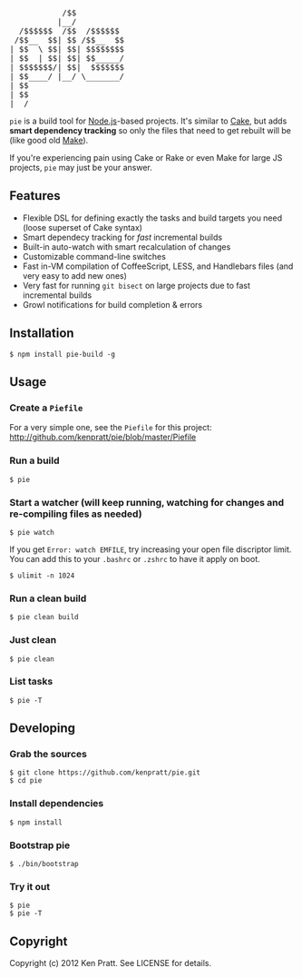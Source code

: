 <pre>           /$$
          |__/
  /$$$$$$  /$$  /$$$$$$
 /$$__  $$| $$ /$$__  $$
| $$  \ $$| $$| $$$$$$$$
| $$  | $$| $$| $$_____/
| $$$$$$$/| $$|  $$$$$$$
| $$____/ |__/ \_______/
| $$
| $$
|__/
</pre>

```pie``` is a build tool for [Node.js](http://nodejs.org/)-based projects. It's similar to [Cake](http://coffeescript.org/#cake), but adds **smart dependency tracking** so only the files that need to get rebuilt will be (like good old [Make](http://www.gnu.org/software/make/)).

If you're experiencing pain using Cake or Rake or even Make for large JS projects, ```pie``` may just be your answer.

Features
--------

* Flexible DSL for defining exactly the tasks and build targets you need (loose superset of Cake syntax)
* Smart dependecy tracking for _fast_ incremental builds
* Built-in auto-watch with smart recalculation of changes
* Customizable command-line switches
* Fast in-VM compilation of CoffeeScript, LESS, and Handlebars files (and very easy to add new ones)
* Very fast for running ```git bisect``` on large projects due to fast incremental builds
* Growl notifications for build completion & errors

Installation
------------

```
$ npm install pie-build -g
```

Usage
-----

### Create a ```Piefile```

For a very simple one, see the ```Piefile``` for this project: http://github.com/kenpratt/pie/blob/master/Piefile

### Run a build

```
$ pie
```

### Start a watcher (will keep running, watching for changes and re-compiling files as needed)

```
$ pie watch
```

If you get ```Error: watch EMFILE```, try increasing your open file discriptor limit. You can add this to your ```.bashrc``` or ```.zshrc``` to have it apply on boot.

```
$ ulimit -n 1024
```

### Run a clean build

```
$ pie clean build
```

### Just clean

```
$ pie clean
```

### List tasks

```
$ pie -T
```

Developing
----------

### Grab the sources

```
$ git clone https://github.com/kenpratt/pie.git
$ cd pie
```

### Install dependencies

```
$ npm install
```

### Bootstrap pie

```
$ ./bin/bootstrap
```

### Try it out

```
$ pie
$ pie -T
```

Copyright
---------

Copyright (c) 2012 Ken Pratt. See LICENSE for details.
